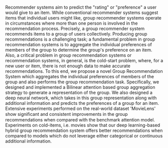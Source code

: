 Recommender systems aim to predict the "rating" or "preference" a user would give to an item. While conventional recommender systems suggest items that individual users might like, group recommender systems operate in circumstances where more than one person is involved in the recommendation process. Precisely, a group recommender system recommends items to a group of users collectively. Producing group recommendations is a challenging task; a fundamental problem in group recommendation systems is to aggregate the individual preferences of members of the group to determine the group's preference on an item. Also, a critical problem in group recommendation systems or recommendation systems, in general, is the cold-start problem, where, for a new user or item, there is not enough data to make accurate recommendations. To this end, we propose a novel Group Recommendation System which aggregates the individual preferences of members of the group and also performs the group recommendation task. Specifically, we designed and implemented a Bilinear attention based group aggregation strategy to generate a representation of the group. We also designed a deep neural network, which takes in this group representation along with additional information and predicts the preferences of a group for an item. Extensive experiments performed on the real-world dataset 'MovieLens' show signiﬁcant and consistent improvements in the group recommendations when compared with the benchmark attention model. Experiments on cold-items, i.e. movies show that our deep learning-based hybrid group recommendation system offers better recommendations when compared to models which do not leverage either categorical or continuous additional information.

